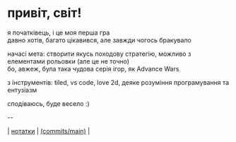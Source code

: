 # привіт, світ!

я початківець, і це моя перша гра <br />
давно хотів, багато цікавився, але завжди чогось бракувало

начасі мета: створити якусь походову стратегію, можливо з елементами рольовки (але це не точно) <br />
бо, авжеж, була така чудова серія ігор, як Advance Wars

з інструментів: tiled, vs code, love 2d, деяке розуміння програмування та ентузіазм

сподіваюсь, буде весело :)

--

| [нотатки](log/true_story.md) | [(commits/main)](https://github.com/darkestinkgames/bemyfirst/commits/main) |
